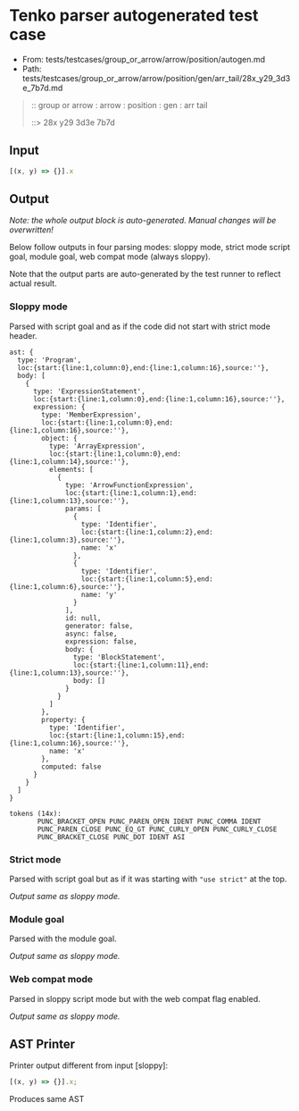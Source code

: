 # Tenko parser autogenerated test case

- From: tests/testcases/group_or_arrow/arrow/position/autogen.md
- Path: tests/testcases/group_or_arrow/arrow/position/gen/arr_tail/28x_y29_3d3e_7b7d.md

> :: group or arrow : arrow : position : gen : arr tail
>
> ::> 28x y29 3d3e 7b7d

## Input


`````js
[(x, y) => {}].x
`````

## Output

_Note: the whole output block is auto-generated. Manual changes will be overwritten!_

Below follow outputs in four parsing modes: sloppy mode, strict mode script goal, module goal, web compat mode (always sloppy).

Note that the output parts are auto-generated by the test runner to reflect actual result.

### Sloppy mode

Parsed with script goal and as if the code did not start with strict mode header.

`````
ast: {
  type: 'Program',
  loc:{start:{line:1,column:0},end:{line:1,column:16},source:''},
  body: [
    {
      type: 'ExpressionStatement',
      loc:{start:{line:1,column:0},end:{line:1,column:16},source:''},
      expression: {
        type: 'MemberExpression',
        loc:{start:{line:1,column:0},end:{line:1,column:16},source:''},
        object: {
          type: 'ArrayExpression',
          loc:{start:{line:1,column:0},end:{line:1,column:14},source:''},
          elements: [
            {
              type: 'ArrowFunctionExpression',
              loc:{start:{line:1,column:1},end:{line:1,column:13},source:''},
              params: [
                {
                  type: 'Identifier',
                  loc:{start:{line:1,column:2},end:{line:1,column:3},source:''},
                  name: 'x'
                },
                {
                  type: 'Identifier',
                  loc:{start:{line:1,column:5},end:{line:1,column:6},source:''},
                  name: 'y'
                }
              ],
              id: null,
              generator: false,
              async: false,
              expression: false,
              body: {
                type: 'BlockStatement',
                loc:{start:{line:1,column:11},end:{line:1,column:13},source:''},
                body: []
              }
            }
          ]
        },
        property: {
          type: 'Identifier',
          loc:{start:{line:1,column:15},end:{line:1,column:16},source:''},
          name: 'x'
        },
        computed: false
      }
    }
  ]
}

tokens (14x):
       PUNC_BRACKET_OPEN PUNC_PAREN_OPEN IDENT PUNC_COMMA IDENT
       PUNC_PAREN_CLOSE PUNC_EQ_GT PUNC_CURLY_OPEN PUNC_CURLY_CLOSE
       PUNC_BRACKET_CLOSE PUNC_DOT IDENT ASI
`````

### Strict mode

Parsed with script goal but as if it was starting with `"use strict"` at the top.

_Output same as sloppy mode._

### Module goal

Parsed with the module goal.

_Output same as sloppy mode._

### Web compat mode

Parsed in sloppy script mode but with the web compat flag enabled.

_Output same as sloppy mode._

## AST Printer

Printer output different from input [sloppy]:

````js
[(x, y) => {}].x;
````

Produces same AST
